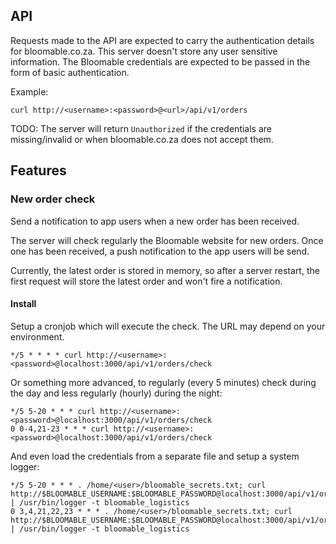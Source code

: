 ## API

Requests made to the API are expected to carry the authentication details for bloomable.co.za. This server doesn't store any user sensitive information. The Bloomable credentials are expected to be passed in the form of basic authentication. 

Example:
```shell
curl http://<username>:<password>@<url>/api/v1/orders
```

TODO: The server will return `Unauthorized` if the credentials are missing/invalid or when bloomable.co.za does not accept them. 

## Features

### New order check

Send a notification to app users when a new order has been received.

The server will check regularly the Bloomable website for new orders. Once one has been received, a push notification to the app users will be send.

Currently, the latest order is stored in memory, so after a server restart, the first request will store the latest order and won't fire a notification.

#### Install

Setup a cronjob which will execute the check. The URL may depend on your environment.

```shell
*/5 * * * * curl http://<username>:<password>@localhost:3000/api/v1/orders/check
```

Or something more advanced, to regularly (every 5 minutes) check during the day and less regularly (hourly) during the night:

```shell
*/5 5-20 * * * curl http://<username>:<password>@localhost:3000/api/v1/orders/check
0 0-4,21-23 * * * curl http://<username>:<password>@localhost:3000/api/v1/orders/check
```

And even load the credentials from a separate file and setup a system logger:

```shell
*/5 5-20 * * * . /home/<user>/bloomable_secrets.txt; curl http://$BLOOMABLE_USERNAME:$BLOOMABLE_PASSWORD@localhost:3000/api/v1/orders/check | /usr/bin/logger -t bloomable_logistics
0 3,4,21,22,23 * * * . /home/<user>/bloomable_secrets.txt; curl http://$BLOOMABLE_USERNAME:$BLOOMABLE_PASSWORD@localhost:3000/api/v1/orders/check | /usr/bin/logger -t bloomable_logistics
```
